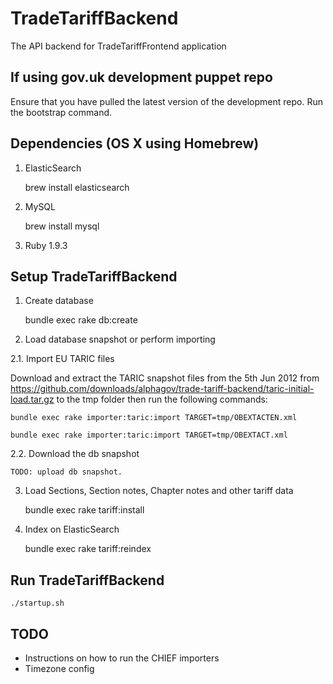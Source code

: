 # TradeTariffBackend

The API backend for TradeTariffFrontend application

## If using gov.uk development puppet repo

Ensure that you have pulled the latest version of the development repo.
Run the bootstrap command.

## Dependencies (OS X using Homebrew)

1. ElasticSearch

    brew install elasticsearch

2. MySQL

    brew install mysql

3. Ruby 1.9.3

## Setup TradeTariffBackend

1. Create database

    bundle exec rake db:create

2. Load database snapshot or perform importing

2.1. Import EU TARIC files

Download and extract the TARIC snapshot files from the 5th Jun 2012 from 
https://github.com/downloads/alphagov/trade-tariff-backend/taric-initial-load.tar.gz
to the tmp folder then run the following commands:

    bundle exec rake importer:taric:import TARGET=tmp/OBEXTACTEN.xml
    
    bundle exec rake importer:taric:import TARGET=tmp/OBEXTACT.xml
    
2.2. Download the db snapshot

    TODO: upload db snapshot.

3. Load Sections, Section notes, Chapter notes and other tariff data

    bundle exec rake tariff:install

4. Index on ElasticSearch

    bundle exec rake tariff:reindex

## Run TradeTariffBackend

    ./startup.sh

## TODO

* Instructions on how to run the CHIEF importers
* Timezone config